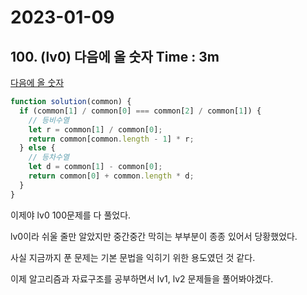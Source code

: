 # 2023-01-09

## 100. (lv0) 다음에 올 숫자 Time : 3m

[다음에 올 숫자](https://school.programmers.co.kr/learn/courses/30/lessons/120924)

```js
function solution(common) {
  if (common[1] / common[0] === common[2] / common[1]) {
    // 등비수열
    let r = common[1] / common[0];
    return common[common.length - 1] * r;
  } else {
    // 등차수열
    let d = common[1] - common[0];
    return common[0] + common.length * d;
  }
}
```

이제야 lv0 100문제를 다 풀었다.

lv0이라 쉬울 줄만 알았지만 중간중간 막히는 부부분이 종종 있어서 당황했었다.

사실 지금까지 푼 문제는 기본 문법을 익히기 위한 용도였던 것 같다.

이제 알고리즘과 자료구조를 공부하면서 lv1, lv2 문제들을 풀어봐야겠다.
